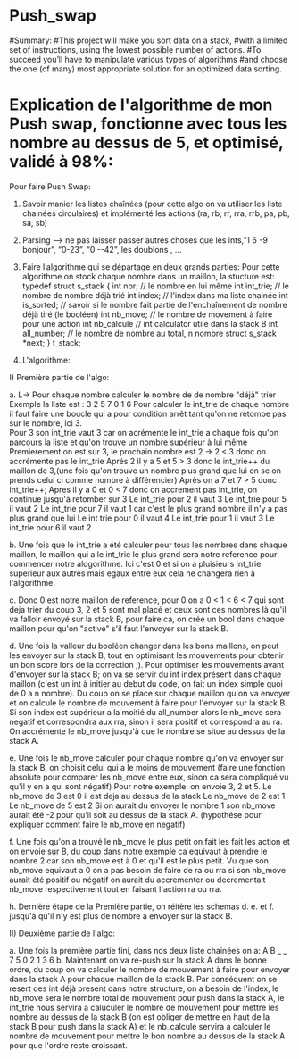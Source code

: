 # Push_swap
#Summary:
#This project will make you sort data on a stack,
#with a limited set of instructions, using the lowest possible number of actions.
#To succeed you’ll have to manipulate various types of algorithms
#and choose the one (of many) most appropriate solution for an optimized data sorting.


# Explication de l'algorithme de mon Push swap, fonctionne avec tous les nombre au dessus de 5, et optimisé, validé à 98%:
  Pour faire Push Swap:
    
  1) Savoir manier les listes chaînées (pour cette algo on va utiliser les liste chainées circulaires) et implémenté les actions
 	(ra,  rb, rr, rra, rrb, pa, pb, sa, sb)
    
  2) Parsing —> ne pas laisser passer autres choses que les ints,”1 6 -9 bonjour”,  “0-23”, “0 --42”, les doublons , …         
    
  3)  Faire l’algorithme qui se départage en deux grands parties:
    Pour cette algorithme on stock chaque nombre dans un maillon, la stucture est: 
        typedef struct s_stack
          {
            	int				nbr;        // le nombre en lui même
            	int				int_trie;   // le nombre de nombre déjà trié
             	int				index;      // l'index dans ma liste chainée 
	       	int				is_sorted;  // savoir si le nombre fait partie de l'enchaînement de nombre déjà tiré (le booléen)
              	int       			nb_move;    // le nombre de movement à faire pour une action
              	int				nb_calcule  // int calculator utile dans la stack B
		int       			all_number; // le nombre de nombre au total, n nombre 
             	struct s_stack	*next;
          }				t_stack;
		    
   4) L'algorithme:

I) Première partie de l'algo:
				
 a. L-> Pour chaque nombre calculer le nombre de de nombre "déjà" trier
                    Exemple la liste est : 3 2 5 7 0 1 6
            Pour calculer le int_trie de chaque nombre il faut faire une boucle qui a pour condition arrêt tant qu'on ne retombe pas sur le nombre, ici 3.                           
            Pour 3 son int_trie vaut 3 car on acrémente le int_trie a chaque fois qu'on parcours la liste et qu'on trouve un nombre supérieur à lui même
                    Premierement on est sur 3, le prochain nombre est 2 -> 2 < 3 donc on accrémente pas le int_trie
                    Aprés 2 il y a 5 et 5 > 3 donc le int_trie++ du maillon de 3,(une fois qu'on trouve un nombre plus grand que lui on se on
                        prends celui ci comme nombre à différencier)
                    Après on a 7 et 7 > 5 donc int_trie++;
                    Apres il y a 0 et 0 < 7 donc on accrement pas int_trie, on continue jusqu'à retomber sur 3
                Le int_trie pour 2 il vaut 3 
                Le int_trie pour 5 il vaut 2 
                Le int_trie pour 7 il vaut 1 car c'est le plus grand nombre il n'y a pas plus grand que lui
                Le int trie pour 0 il vaut 4
                Le int_trie pour 1 il vaut 3
                Le int_trie pour 6 il vaut 2
	
  b. Une fois que le int_trie a été calculer pour tous les nombres dans chaque maillon,
	le maillon qui a le int_trie le plus grand sera notre reference pour commencer notre alogorithme.
	Ici c'est 0 et si on a pluisieurs int_trie superieur aux autres mais egaux entre eux cela ne changera rien à l'algorithme. 

  c. Donc 0 est notre maillon de reference, pour 0 on a 0 < 1 < 6 < 7 qui sont deja trier du coup 3, 2 et 5 sont mal placé 
	et ceux sont ces nombres là qu'il va falloir envoyé sur la stack B, pour faire ca, on crée un bool dans chaque maillon 
	pour qu'on "active" s'il faut l'envoyer sur la stack B.
        
  d. Une fois la valleur du booléen changer dans les bons maillons, on peut les envoyer sur la stack B, 
	tout en optimisant les mouvements pour obtenir un bon score lors de la correction ;). 
	Pour optimiser les mouvements avant d'envoyer sur la stack B; on va se servir du int index présent dans chaque maillon
	(c'est un int à initier au debut du code, on fait un index simple quoi de 0 a n nombre). Du coup on se place sur chaque maillon qu'on va envoyer
	et on calcule le nombre de mouvement à faire pour l'envoyer sur la stack B. Si son index est supérieur a la moitié du all_number
	alors le nb_move sera negatif et correspondra aux rra, sinon il sera positif et correspondra au ra. 
	On accrémente le nb_move jusqu'à que le nombre se situe au dessus de la stack A.
        
   e. Une fois le nb_move calculer pour chaque nombre qu'on va envoyer sur la stack B,
	on choisit celui qui a le moins de mouvement (faire une fonction absolute pour comparer les nb_move entre eux,
	sinon ca sera compliqué vu qu'il y en a qui sont négatif)
        Pour notre exemple: on envoie 3, 2 et 5. 
        Le nb_move de 3 est 0 il est deja au dessus de la stack
        Le nb_move de 2 est 1
        Le nb_move de 5 est 2
        Si on aurait du envoyer le nombre 1 son nb_move aurait été -2 pour qu'il soit au dessus de la stack A.
	(hypothése pour expliquer comment faire le nb_move en negatif)
        
   f. Une fois qu'on a trouvé le nb_move le plus petit on fait les fait les action et on envoie sur B,
	du coup dans notre exemple ca equivaut à prendre le nombre 2 car son nb_move est à 0 et qu'il est le plus petit.
	Vu que son nb_move equivaut a 0 on a pas besoin de faire de ra ou rra si son nb_move aurait été positif ou négatif
	on aurait du accrementer ou decrementait nb_move respectivement tout en faisant l'action ra ou rra.
        
   h. Dernière étape de la Première partie, on réitère les schemas d. e. et f. jusqu'à qu'il n'y est plus de nombre a envoyer sur la stack B.
        
II) Deuxième partie de l'algo:
        
   a. Une fois la première partie fini, dans nos deux liste chainées on a:
              A     B
              _     _
              7     5
              0     2
              1     3
              6
   b. Maintenant on va re-push sur la stack A dans le bonne ordre, du coup on va calculer le nombre de mouvement à faire pour envoyer dans la stack A
	pour chaque maillon de la stack B. Par conséquent on se resert des int déjà present dans notre structure, on a besoin de l'index,
	le nb_move sera le nombre total de mouvement pour push dans la stack A, le int_trie nous servira a caluculer le nombre de mouvement
	pour mettre les nombre au dessus de la stack B (on est obliger de mettre en haut de la stack B pour push dans la stack A)
	et le nb_calcule servira a calculer le nombre de mouvement pour mettre le bon nombre au dessus de la stack A pour que l'ordre reste croissant. 
